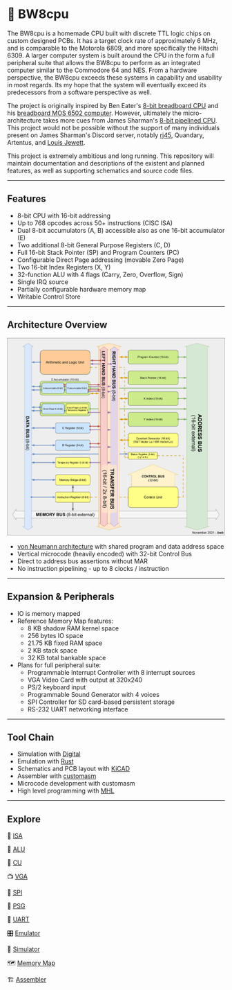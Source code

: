 # 👾 BW8cpu

The BW8cpu is a homemade CPU built with discrete TTL logic chips on custom designed PCBs. It has a target clock rate of approximately 6 MHz, and is comparable to the Motorola 6809, and more specifically the Hitachi 6309. A larger computer system is built around the CPU in the form a full peripheral suite that allows the BW8cpu to perform as an integrated computer similar to the Commodore 64 and NES. From a hardware perspective, the BW8cpu exceeds these systems in capability and usability in most regards. Its my hope that the system will eventually exceed its predecessors from a software perspective as well.

The project is originally inspired by Ben Eater's [8-bit breadboard CPU](https://eater.net/8bit) and his [breadboard MOS 6502 computer](https://eater.net/6502). However, ultimately the micro-architecture takes more cues from James Sharman's [8-bit pipelined CPU](https://www.youtube.com/watch?v=3iHag4k4yEg&list=PLFhc0MFC8MiCDOh3cGFji3qQfXziB9yOw). This project would not be possible without the support of many individuals present on James Sharman's Discord server, notably [rj45](https://github.com/rj45/rj32), Quandary, Artentus, and [Louis Jewett](https://www.youtube.com/channel/UCsxBT-Jh5pMDU-uEN_EUXtg/featured).

This project is extremely ambitious and long running. This repository will maintain documentation and descriptions of the existent and planned features, as well as supporting schematics and source code files.

--- 

## Features

- 8-bit CPU with 16-bit addressing
- Up to 768 opcodes across 50+ instructions (CISC ISA)
- Dual 8-bit accumulators (A, B) accessible also as one 16-bit accumulator (E)
- Two additional 8-bit General Purpose Registers (C, D)
- Full 16-bit Stack Pointer (SP) and Program Counters (PC)
- Configurable Direct Page addressing (movable Zero Page)
- Two 16-bit Index Registers (X, Y)
- 32-function ALU with 4 flags (Carry, Zero, Overflow, Sign)
- Single IRQ source
- Partially configurable hardware memory map
- Writable Control Store

---
## Architecture Overview

![architecture diagram of BW8cpu](docs/assets/arch_diagram.png)

- [von Neumann architecture](https://en.wikipedia.org/wiki/Von_Neumann_architecture) with shared program and data address space
- Vertical microcode (heavily encoded) with 32-bit Control Bus
- Direct to address bus assertions without MAR
- No instruction pipelining - up to 8 clocks / instruction

---

## Expansion & Peripherals

- IO is memory mapped
- Reference Memory Map features:
    - 8 KB shadow RAM kernel space
    - 256 bytes IO space
    - 21.75 KB fixed RAM space
    - 2 KB stack space
    - 32 KB total bankable space
- Plans for full peripheral suite:
    - Programmable Interrupt Controller with 8 interrupt sources
    - VGA Video Card with output at 320x240
    - PS/2 keyboard input
    - Programmable Sound Generator with 4 voices
    - SPI Controller for SD card-based persistent storage
    - RS-232 UART networking interface

---

## Tool Chain

- Simulation with [Digital](https://github.com/hneemann/Digital)
- Emulation with [Rust](https://www.rust-lang.org/)
- Schematics and PCB layout with [KiCAD](https://www.kicad.org/)
- Assembler with [customasm](https://github.com/hlorenzi/customasm)
- Microcode development with customasm
- High level programming with [MHL](https://github.com/Artentus/MHL)


---

## Explore

🔧 [ISA](docs/instruction-set-architecture.md)

🧮 [ALU](docs/arithmetic-logic-unit.md)

🚥 [CU](docs/control-unit.md)

📺 [VGA](docs/video-card.md)

💾 [SPI](docs/spi.md)

📢 [PSG](docs/sound-card.md)

📡 [UART](docs/uart.md)

🎛 [Emulator](docs/emulator.md)

🎯 [Simulator](docs/simulator.md)

🗺 [Memory Map](docs/memory-map.md)

🏗 [Assembler](docs/assembler.md)
